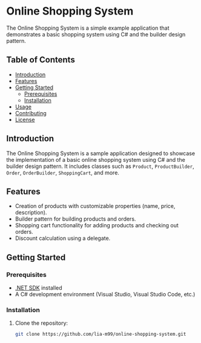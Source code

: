 # Online Shopping System

The Online Shopping System is a simple example application that demonstrates a basic shopping system using C# and the builder design pattern.

## Table of Contents

- [Introduction](#introduction)
- [Features](#features)
- [Getting Started](#getting-started)
  - [Prerequisites](#prerequisites)
  - [Installation](#installation)
- [Usage](#usage)
- [Contributing](#contributing)
- [License](#license)

## Introduction

The Online Shopping System is a sample application designed to showcase the implementation of a basic online shopping system using C# and the builder design pattern. It includes classes such as `Product`, `ProductBuilder`, `Order`, `OrderBuilder`, `ShoppingCart`, and more.

## Features

- Creation of products with customizable properties (name, price, description).
- Builder pattern for building products and orders.
- Shopping cart functionality for adding products and checking out orders.
- Discount calculation using a delegate.

## Getting Started

### Prerequisites

- [.NET SDK](https://dotnet.microsoft.com/download) installed
- A C# development environment (Visual Studio, Visual Studio Code, etc.)

### Installation

1. Clone the repository:

   ```bash
   git clone https://github.com/lia-m99/online-shopping-system.git

